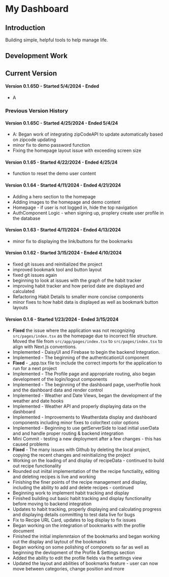 # My Dashboard

## Introduction
Building simple, helpful tools to help manage life.

## Development Work

## Current Version 
#### Version 0.1.65D - Started 5/4/2024 - Ended ###
- A


### Previous Version History

#### Version 0.1.65C - Started 4/25/2024 - Ended 5/4/24
- A: Began work of integrating zipCodeAPI to update automatically based on zipcode updating
- minor fix to demo password function
- Fixing the homepage layout issue with exceeding screen size
#### Version 0.1.65 - Started 4/22/2024 - Ended 4/25/24
- function to reset the demo user content
#### Version 0.1.64 - Started 4/11/2024 - Ended 4/21/2024
- Adding a hero section to the homepage 
- Adding images to the homepage and demo content
- Homepage - if user is not logged in, hide the top navigation
- AuthComponent Logic - when signing up, proplery create user profile in the database
#### Version 0.1.63 - Started 4/11/2024 - Ended 4/13/2024
- minor fix to displaying the link/buttons for the bookmarks
#### Version 0.1.62 - Started 3/15/2024 - Ended 4/10/2024
- fixed git issues and reinitialized the project
- improved bookmark tool and button layout
- fixed git issues again
- beginning to look at issues with the graph of the habit tracker
- improving habit tracker and how period date are displayed and calculated
- Refactoring Habit Details to smaller more concise components
- minor fixes to how habit data is displayed as well as bookmark button layouts
#### Version 0.1.6 - Started 1/23/2024 - Ended 3/15/2024
- **Fixed** the issue where the application was not recognizing `src/pages/index.tsx` as the homepage due to incorrect file structure. Moved the file from `src/app/pages/index.tsx` to `src/pages/index.tsx` to align with Next.js conventions.
- Implemented - DaisyUI and Firebase to begin the backend Integration.
- Implemented - The beginning of the authenticationUI component
- **Fixed** - _app.tsx file to include the correct imports for the application to run for a next project
- Implemented - The Profile page and appropriate routing, also began development of the login/logout components
- Implemented - The beginning of the dashboard page, userProfile hook and the dashboard data and render control
- Implemented - Weather and Date Views, began the development of the weather and date hooks
- Implemented - Weather API and properly displaying data on the dashboard
- Implemented - Improvements to Weatherdata display and dashboard components including minor fixes to color/text color options
- Implemented - Beginning to use getServerSide to load initial userData and and handle proper routing & backend integration
- Mini Commit - testing a new deployment after a few changes - this has caused problems
- **Fixed** - The many issues with Github by deleting the local project, copying the recent changes and reinitializing the project
- Working on the loading of and display of recipeData - continued to build out recipe functionality
- Rounded out iniital implementation of the the recipe functiality, editing and deleting recipes is live and working
- Finishing the finer points of the recipe management and display, including the ability to add and delete recipes - continued
- Beginning work to implement habit tracking and display
- Finished building out basic habit tracking and display functionality before moving to backend integration
- Updates to habit tracking, properly displaying and calculating progress and displaying details committing to test data live for bugs
- Fix to Recipe URL Card, updates to log display to fix issues
- Began working on the integration of bookmarks with the profile document
- Finished the initial implemntaion of the bookmarks and began working out the display and laytout of the bookmarks
- Began working on some polishing of componets so far as well as beginning the devlopment of the Profile & Settings section
- Added the ability to edit the profile fields via the settings view
- Updated the layout and abilities of bookmarks feature - user can now move between categories, change position and more
